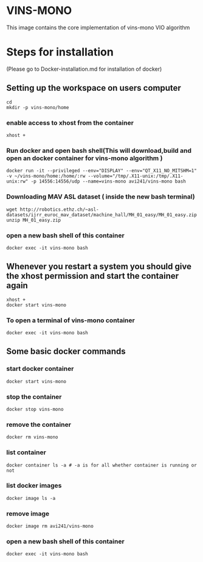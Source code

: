 # VINS-MONO
This image contains the core implementation of vins-mono VIO algorithm 
# Steps for installation
(Please go to Docker-installation.md for installation of docker)
## Setting up the workspace on users computer
    cd
    mkdir -p vins-mono/home
   ### enable access to xhost from the container
    xhost +
   ### Run docker and open bash shell(This will download,build and open an docker container for vins-mono algorithm )
    docker run -it --privileged --env="DISPLAY" --env="QT_X11_NO_MITSHM=1" -v ~/vins-mono/home:/home/:rw --volume="/tmp/.X11-unix:/tmp/.X11-unix:rw" -p 14556:14556/udp --name=vins-mono avi241/vins-mono bash
    
   ### Downloading MAV ASL dataset ( inside the new bash terminal)
    wget http://robotics.ethz.ch/~asl-datasets/ijrr_euroc_mav_dataset/machine_hall/MH_01_easy/MH_01_easy.zip
    unzip MH_01_easy.zip
   ### open a new bash shell of this container
    docker exec -it vins-mono bash
    
   ## Whenever you restart a system you should give the xhost permission and start the container again
    xhost +
    docker start vins-mono
   ### To open a terminal of vins-mono container
    docker exec -it vins-mono bash
   
   ## Some basic docker commands
   ### start docker container
    docker start vins-mono
   ### stop the container
    docker stop vins-mono
   ### remove the container
    docker rm vins-mono
   ### list container
    docker container ls -a # -a is for all whether container is running or not
   ### list docker images
    docker image ls -a
   ### remove image
    docker image rm avi241/vins-mono
   ### open a new bash shell of this container
    docker exec -it vins-mono bash
